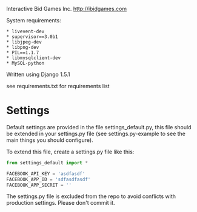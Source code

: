 Interactive Bid Games Inc. http://ibidgames.com

System requirements:

    * livevent-dev
    * supervisor==3.0b1
    * libjpeg-dev
    * libpng-dev
    * PIL==1.1.7
    * libmysqlclient-dev
    * MySQL-python

Written using Django 1.5.1

see requirements.txt for requirements list


Settings
========

Default settings are provided in the file settings_default.py, this file should
be extended in your settings.py file (see settings.py-example to see the main
things you should configure).

To extend this file, create a settings.py file like this:

```python
from settings_default import *

FACEBOOK_API_KEY = 'asdfasdf'
FACEBOOK_APP_ID = 'sdfasdfasdf'
FACEBOOK_APP_SECRET = ''
```

The settings.py file is excluded from the repo to avoid conflicts with
production settings. Please don't commit it.
